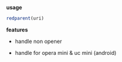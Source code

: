  **usage** 
```javascript
redparent(uri)
```

 **features** 

- handle non opener

- handle for opera mini & uc mini (android)